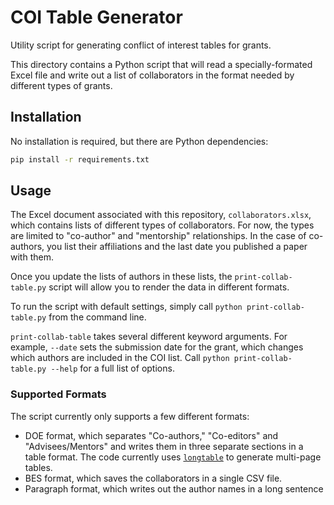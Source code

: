 # COI Table Generator

Utility script for generating conflict of interest tables for grants. 

This directory contains a Python script that will read a specially-formated Excel file and write out a list of collaborators in the format needed by different types of grants.

## Installation

No installation is required, but there are Python dependencies:

```bash
pip install -r requirements.txt
```

## Usage

The Excel document associated with this repository, `collaborators.xlsx`, which contains lists of different types of collaborators.
For now, the types are limited to "co-author" and "mentorship" relationships.
In the case of co-authors, you list their affiliations and the last date you published a paper with them.

Once you update the lists of authors in these lists, the `print-collab-table.py` script will allow you to render the data in different formats.

To run the script with default settings, simply call `python print-collab-table.py` from the command line.

`print-collab-table` takes several different keyword arguments.
For example, `--date` sets the submission date for the grant, which changes which authors are included in the COI list.
Call `python print-collab-table.py --help` for a full list of options.

### Supported Formats

The script currently only supports a few different formats:

- DOE format, which separates "Co-authors," "Co-editors" and "Advisees/Mentors" and writes them in three separate sections in a table format. The code currently uses [`longtable`](https://ctan.org/pkg/longtable?lang=en) to generate multi-page tables.
- BES format, which saves the collaborators in a single CSV file.
- Paragraph format, which writes out the author names in a long sentence
